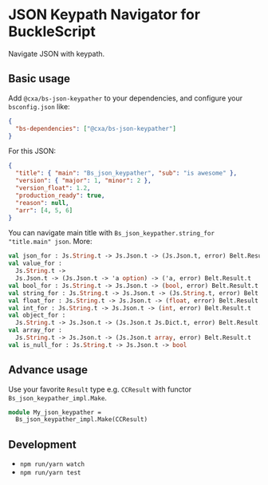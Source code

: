 # JSON Keypath Navigator for BuckleScript

Navigate JSON with keypath.

## Basic usage

Add `@cxa/bs-json-keypather` to your dependencies, and configure your `bsconfig.json` like:

```json
{
  "bs-dependencies": ["@cxa/bs-json-keypather"]
}
```

For this JSON:

```json
{
  "title": { "main": "Bs_json_keypather", "sub": "is awesome" },
  "version": { "major": 1, "minor": 2 },
  "version_float": 1.2,
  "production_ready": true,
  "reason": null,
  "arr": [4, 5, 6]
}
```

You can navigate main title with `Bs_json_keypather.string_for "title.main" json`. More:

```ocaml
val json_for : Js.String.t -> Js.Json.t -> (Js.Json.t, error) Belt.Result.t
val value_for :
  Js.String.t ->
  Js.Json.t -> (Js.Json.t -> 'a option) -> ('a, error) Belt.Result.t
val bool_for : Js.String.t -> Js.Json.t -> (bool, error) Belt.Result.t
val string_for : Js.String.t -> Js.Json.t -> (Js.String.t, error) Belt.Result.t
val float_for : Js.String.t -> Js.Json.t -> (float, error) Belt.Result.t
val int_for : Js.String.t -> Js.Json.t -> (int, error) Belt.Result.t
val object_for :
  Js.String.t -> Js.Json.t -> (Js.Json.t Js.Dict.t, error) Belt.Result.t
val array_for :
  Js.String.t -> Js.Json.t -> (Js.Json.t array, error) Belt.Result.t
val is_null_for : Js.String.t -> Js.Json.t -> bool
```

## Advance usage

Use your favorite `Result` type e.g. `CCResult` with functor `Bs_json_keypather_impl.Make`.

```ocaml
module My_json_keypather =
  Bs_json_keypather_impl.Make(CCResult)
```

## Development

* `npm run/yarn watch`
* `npm run/yarn test`
